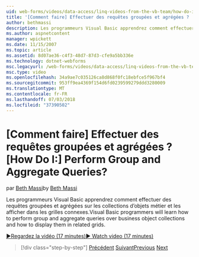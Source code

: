 ```yaml
---
uid: web-forms/videos/data-access/linq-videos-from-the-vb-team/how-do-i-perform-group-and-aggregate-queries
title: '[Comment faire] Effectuer des requêtes groupées et agrégées ? | Microsoft Docs'
author: bethmassi
description: Les programmeurs Visual Basic apprendrez comment effectuer des requêtes groupées et agrégées sur les collections d’objets métier et les afficher dans les grilles connexes.
ms.author: aspnetcontent
manager: wpickett
ms.date: 11/15/2007
ms.topic: article
ms.assetid: 8d07ae36-c4f3-48d7-87d3-cfe9a5bb336e
ms.technology: dotnet-webforms
msc.legacyurl: /web-forms/videos/data-access/linq-videos-from-the-vb-team/how-do-i-perform-group-and-aggregate-queries
msc.type: video
ms.openlocfilehash: 34a9ae7c035126ca8d868f0fc18ebfce5f967bf4
ms.sourcegitcommit: 953ff9ea4369f154d6fd0239599279ddd3280009
ms.translationtype: MT
ms.contentlocale: fr-FR
ms.lasthandoff: 07/03/2018
ms.locfileid: "37390502"
---
```

<a name="how-do-i-perform-group-and-aggregate-queries"></a><span data-ttu-id="bf10a-104">[Comment faire] Effectuer des requêtes groupées et agrégées ?</span><span class="sxs-lookup"><span data-stu-id="bf10a-104">[How Do I:] Perform Group and Aggregate Queries?</span></span>
====================
<span data-ttu-id="bf10a-105">par [Beth Massi](https://github.com/bethmassi)</span><span class="sxs-lookup"><span data-stu-id="bf10a-105">by [Beth Massi](https://github.com/bethmassi)</span></span>

<span data-ttu-id="bf10a-106">Les programmeurs Visual Basic apprendrez comment effectuer des requêtes groupées et agrégées sur les collections d’objets métier et les afficher dans les grilles connexes.</span><span class="sxs-lookup"><span data-stu-id="bf10a-106">Visual Basic programmers will learn how to perform group and aggregate queries over business object collections and how to display them in related grids.</span></span>

[<span data-ttu-id="bf10a-107">&#9654;Regardez la vidéo (17 minutes)</span><span class="sxs-lookup"><span data-stu-id="bf10a-107">&#9654; Watch video (17 minutes)</span></span>](https://channel9.msdn.com/Blogs/ASP-NET-Site-Videos/how-do-i-perform-group-and-aggregate-queries)

> [!div class="step-by-step"]
> <span data-ttu-id="bf10a-108">[Précédent](how-do-i-get-started-with-linq.md)
> [Suivant](how-do-i-upgrade-visual-basic-projects-to-enable-linq.md)</span><span class="sxs-lookup"><span data-stu-id="bf10a-108">[Previous](how-do-i-get-started-with-linq.md)
[Next](how-do-i-upgrade-visual-basic-projects-to-enable-linq.md)</span></span>
